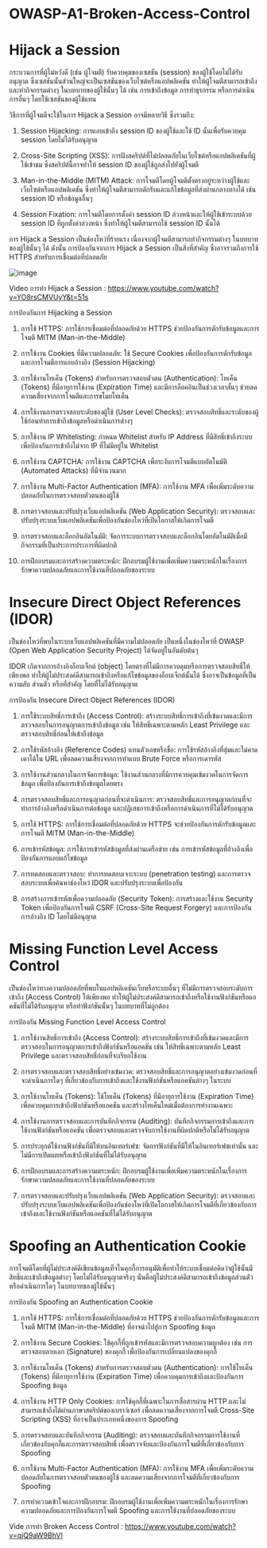# OWASP-A1-Broken-Access-Control

# Hijack a Session

กระบวนการที่ผู้ไม่หวังดี (เช่น ผู้โจมตี) รับควบคุมของเซสชัน (session) ของผู้ใช้โดยไม่ได้รับอนุญาต ซึ่งเซสชันนั้นส่วนใหญ่จะเป็นเซสชันของเว็บไซต์หรือแอปพลิเคชัน ทำให้ผู้โจมตีสามารถเข้าถึงและทำกิจกรรมต่างๆ ในบทบาทของผู้ใช้นั้นๆ ได้ เช่น การเข้าถึงข้อมูล การทำธุรกรรม หรือการดำเนินการอื่นๆ โดยใช้เซสชันของผู้ใช้แทน

วิธีการที่ผู้โจมตีจะใช้ในการ Hijack a Session อาจมีหลายวิธี ซึ่งรวมถึง:

1. Session Hijacking: การแอบเข้าถึง session ID ของผู้ใช้และใช้ ID นั้นเพื่อรับควบคุม session โดยไม่ได้รับอนุญาต

2. Cross-Site Scripting (XSS): การฝังสคริปต์ที่ไม่ปลอดภัยในเว็บไซต์หรือแอปพลิเคชันที่ผู้ใช้เข้าชม ซึ่งสคริปต์นี้อาจทำให้ session ID ของผู้ใช้ถูกส่งไปยังผู้โจมตี

3. Man-in-the-Middle (MITM) Attack: การโจมตีโดยผู้โจมตีตั้งตรงอยู่ระหว่างผู้ใช้และเว็บไซต์หรือแอปพลิเคชัน ซึ่งทำให้ผู้โจมตีสามารถดักรับและแก้ไขข้อมูลที่ส่งผ่านกลางทางได้ เช่น session ID หรือข้อมูลอื่นๆ

4. Session Fixation: การโจมตีโดยการตั้งค่า session ID ล่วงหน้าและให้ผู้ใช้เข้าระบบด้วย session ID ที่ถูกตั้งค่าล่วงหน้า ซึ่งทำให้ผู้โจมตีสามารถใช้ session ID นั้นได้

การ Hijack a Session เป็นช่องโหว่ที่ร้ายแรง เนื่องจากผู้โจมตีสามารถทำกิจกรรมต่างๆ ในบทบาทของผู้ใช้นั้นๆ ได้ ดังนั้น การป้องกันจากการ Hijack a Session เป็นสิ่งที่สำคัญ ซึ่งอาจรวมถึงการใช้ HTTPS สำหรับการเชื่อมต่อที่ปลอดภัย

![image](https://github.com/thanawut2903/OWASP-A1-Broken-Access-Control/assets/159118913/2fd3e522-76d8-403c-b84a-8fc14b5ce8fd)

Video การทำ Hijack a Session : https://www.youtube.com/watch?v=YO8rsCMVUyY&t=51s

การป้องกันการ Hijacking a Session

1.  การใช้ HTTPS: การใช้การเชื่อมต่อที่ปลอดภัยด้วย HTTPS ช่วยป้องกันการดักรับข้อมูลและการโจมตี MITM (Man-in-the-Middle)

2.  การใช้งาน Cookies ที่มีความปลอดภัย: ใช้ Secure Cookies เพื่อป้องกันการดักรับข้อมูลและการโจมตีการแอบอ้างอิง (Session Hijacking)

3.  การใช้งานโทเค็น (Tokens) สำหรับการตรวจสอบตัวตน (Authentication): โทเค็น (Tokens) ที่มีอายุการใช้งาน (Expiration Time) และมีการล็อคอินเป็นช่วงเวลาสั้นๆ ช่วยลดความเสี่ยงจากการโจมตีและการขโมยโทเค็น

4.  การใช้งานการตรวจสอบระดับของผู้ใช้ (User Level Checks): ตรวจสอบสิทธิ์และระดับของผู้ใช้ก่อนทำการเข้าถึงข้อมูลหรือดำเนินการต่างๆ

5.  การใช้งาน IP Whitelisting: กำหนด Whitelist สำหรับ IP Address ที่มีสิทธิ์เข้าถึงระบบ เพื่อป้องกันการเข้าถึงไม่จาก IP ที่ไม่มีอยู่ใน Whitelist

6.  การใช้งาน CAPTCHA: การใช้งาน CAPTCHA เพื่อระงับการโจมตีแบบอัตโนมัติ (Automated Attacks) ที่มีจำนวนมาก

7.  การใช้งาน Multi-Factor Authentication (MFA): การใช้งาน MFA เพื่อเพิ่มระดับความปลอดภัยในการตรวจสอบตัวตนของผู้ใช้

8.  การตรวจสอบและปรับปรุงเว็บแอปพลิเคชัน (Web Application Security): ตรวจสอบและปรับปรุงระบบเว็บแอปพลิเคชันเพื่อป้องกันช่องโหว่ที่เปิดโอกาสให้เกิดการโจมตี

9.  การตรวจสอบและล็อกอินอัตโนมัติ: จัดการระบบการตรวจสอบและล็อกอินโดยอัตโนมัติเมื่อมีกิจกรรมที่เป็นประการประการที่ผิดปกติ

10.  การฝึกอบรมและการสร้างความตระหนัก: ฝึกอบรมผู้ใช้งานเพื่อเพิ่มความตระหนักในเรื่องการรักษาความปลอดภัยและการใช้งานที่ปลอดภัยของระบบ

# Insecure Direct Object References (IDOR)

เป็นช่องโหว่ที่พบในระบบเว็บแอปพลิเคชันที่มีความไม่ปลอดภัย เป็นหนึ่งในช่องโหว่ที่ OWASP (Open Web Application Security Project) ได้จัดอยู่ในอันดับต้นๆ


IDOR เกิดจากการอ้างอิงอ็อบเจ็กต์ (object) โดยตรงที่ไม่มีการควบคุมหรือการตรวจสอบสิทธิ์ให้เพียงพอ ทำให้ผู้ไม่ประสงค์ดีสามารถเข้าถึงหรือแก้ไขข้อมูลของอ็อบเจ็กต์นั้นได้ ซึ่งอาจเป็นข้อมูลที่เป็นความลับ ส่วนตัว หรือที่สำคัญ โดยที่ไม่ได้รับอนุญาต

การป้องกัน Insecure Direct Object References (IDOR)

1.  การใช้ระบบสิทธิ์การเข้าถึง (Access Control): สร้างระบบสิทธิ์การเข้าถึงที่เข้มงวดและมีการตรวจสอบในการอนุญาตการเข้าถึงข้อมูล เช่น ให้สิทธิ์เฉพาะตามหลัก Least Privilege และตรวจสอบสิทธิ์ก่อนให้เข้าถึงข้อมูล

2.  การใช้รหัสอ้างอิง (Reference Codes) แทนตัวเลขหรือชื่อ: การใช้รหัสอ้างอิงที่สุ่มและไม่คาดเดาได้ใน URL เพื่อลดความเสี่ยงจากการทำแบบ Brute Force หรือการเดารหัส

3.  การใช้งานส่วนกลางในการจัดการข้อมูล: ใช้งานส่วนกลางที่มีการควบคุมเข้มงวดในการจัดการข้อมูล เพื่อป้องกันการเข้าถึงข้อมูลโดยตรง

4.  การตรวจสอบสิทธิ์และการอนุญาตก่อนที่จะดำเนินการ: ตรวจสอบสิทธิ์และการอนุญาตก่อนที่จะทำการอ้างอิงหรือดำเนินการต่อข้อมูล และปฏิเสธการเข้าถึงหรือการดำเนินการที่ไม่ได้รับอนุญาต

5.  การใช้ HTTPS: การใช้การเชื่อมต่อที่ปลอดภัยด้วย HTTPS จะช่วยป้องกันการดักรับข้อมูลและการโจมตี MITM (Man-in-the-Middle)

6.  การเข้ารหัสข้อมูล: การใช้การเข้ารหัสข้อมูลที่ส่งผ่านเครือข่าย เช่น การเข้ารหัสข้อมูลที่อ้างอิงเพื่อป้องกันการแอบแก้ไขข้อมูล

7.  การทดสอบและตรวจสอบ: ทำการทดสอบเจาะระบบ (penetration testing) และการตรวจสอบระบบเพื่อค้นหาช่องโหว่ IDOR และปรับปรุงระบบเพื่อป้องกัน

8.  การสร้างการเข้ารหัสเพื่อความปลอดภัย (Security Token): การสร้างและใช้งาน Security Token เพื่อป้องกันการโจมตี CSRF (Cross-Site Request Forgery) และการป้องกันการอ้างอิง ID โดยไม่มีอนุญาต

# Missing Function Level Access Control

เป็นช่องโหว่ทางความปลอดภัยที่พบในแอปพลิเคชันเว็บหรือระบบอื่นๆ ที่ไม่มีการตรวจสอบระดับการเข้าถึง (Access Control) ให้เพียงพอ ทำให้ผู้ไม่ประสงค์ดีสามารถเข้าถึงหรือใช้งานฟังก์ชันหรือแอคชันที่ไม่ได้รับอนุญาต หรือทำฟังก์ชันนั้นๆ ในบทบาทที่ไม่ถูกต้อง

การป้องกัน Missing Function Level Access Control 

1.  การใช้งานสิทธิ์การเข้าถึง (Access Control): สร้างระบบสิทธิ์การเข้าถึงที่เข้มงวดและมีการตรวจสอบในการอนุญาตการเข้าถึงฟังก์ชันหรือแอคชัน เช่น ให้สิทธิ์เฉพาะตามหลัก Least Privilege และตรวจสอบสิทธิ์ก่อนที่จะเรียกใช้งาน

2.  การตรวจสอบและตรวจสอบสิทธิ์อย่างเข้มงวด: ตรวจสอบสิทธิ์และการอนุญาตอย่างเข้มงวดก่อนที่จะดำเนินการใดๆ ที่เกี่ยวข้องกับการเข้าถึงและใช้งานฟังก์ชันหรือแอคชันต่างๆ ในระบบ

3.  การใช้งานโทเค็น (Tokens): ใช้โทเค็น (Tokens) ที่มีอายุการใช้งาน (Expiration Time) เพื่อควบคุมการเข้าถึงฟังก์ชันหรือแอคชัน และสร้างโทเค็นใหม่เมื่อต้องการทำงานเฉพาะ

4.  การใช้งานการตรวจสอบและการบันทึกกิจกรรม (Auditing): บันทึกกิจกรรมการเข้าถึงและการใช้งานฟังก์ชันหรือแอคชัน เพื่อตรวจสอบและตรวจจับการใช้งานที่ผิดปกติหรือไม่ได้รับอนุญาต

5.  การประยุกต์ใช้งานฟังก์ชันที่มีให้บนอินเทอร์เฟซ: จัดการฟังก์ชันที่มีให้ในอินเทอร์เฟซเท่านั้น และไม่มีการเปิดเผยหรือเข้าถึงฟังก์ชันที่ไม่ได้รับอนุญาต

6.  การฝึกอบรมและการสร้างความตระหนัก: ฝึกอบรมผู้ใช้งานเพื่อเพิ่มความตระหนักในเรื่องการรักษาความปลอดภัยและการใช้งานที่ปลอดภัยของระบบ

7.  การตรวจสอบและปรับปรุงเว็บแอปพลิเคชัน (Web Application Security): ตรวจสอบและปรับปรุงระบบเว็บแอปพลิเคชันเพื่อป้องกันช่องโหว่ที่เปิดโอกาสให้เกิดการโจมตีที่เกี่ยวข้องกับการเข้าถึงและใช้งานฟังก์ชันหรือแอคชันที่ไม่ได้รับอนุญาต

# Spoofing an Authentication Cookie

การโจมตีโดยที่ผู้ไม่ประสงค์ดีเขียนข้อมูลเท็จในคุกกี้การอนุมัติเพื่อทำให้ระบบเชื่อมต่อคิดว่าผู้ใช้นั้นมีสิทธิ์และเข้าถึงข้อมูลต่างๆ โดยไม่ได้รับอนุญาตจริงๆ นั่นคือผู้ไม่ประสงค์ดีสามารถเข้าถึงข้อมูลส่วนตัวหรือดำเนินการใดๆ ในบทบาทของผู้ใช้นั้นๆ

การป้องกัน Spoofing an Authentication Cookie

1.  การใช้ HTTPS: การใช้การเชื่อมต่อที่ปลอดภัยด้วย HTTPS ช่วยป้องกันการดักรับข้อมูลและการโจมตี MITM (Man-in-the-Middle) ที่อาจนำไปสู่การ Spoofing ข้อมูล

2.  การใช้งาน Secure Cookies: ใช้คุกกี้ที่ถูกเข้ารหัสและมีการตรวจสอบความถูกต้อง เช่น การตรวจสอบลายเอก (Signature) ของคุกกี้ เพื่อป้องกันการเปลี่ยนแปลงของคุกกี้

3.  การใช้งานโทเค็น (Tokens) สำหรับการตรวจสอบตัวตน (Authentication): การใช้โทเค็น (Tokens) ที่มีอายุการใช้งาน (Expiration Time) เพื่อควบคุมการเข้าถึงและป้องกันการ Spoofing ข้อมูล

4.  การใช้งาน HTTP Only Cookies: การใช้คุกกี้ที่เฉพาะในการสื่อสารผ่าน HTTP และไม่สามารถเข้าถึงได้ผ่านภาษาสคริปต์ของเบราว์เซอร์ เพื่อลดความเสี่ยงจากการโจมตี Cross-Site Scripting (XSS) ที่อาจเป็นประเภทหนึ่งของการ Spoofing

5.  การตรวจสอบและบันทึกกิจกรรม (Auditing): ตรวจสอบและบันทึกกิจกรรมการใช้งานที่เกี่ยวข้องกับคุกกี้และการตรวจสอบสิทธิ์ เพื่อตรวจจับและป้องกันการโจมตีที่เกี่ยวข้องกับการ Spoofing

6.  การใช้งาน Multi-Factor Authentication (MFA): การใช้งาน MFA เพื่อเพิ่มระดับความปลอดภัยในการตรวจสอบตัวตนของผู้ใช้ และลดความเสี่ยงจากการโจมตีที่เกี่ยวข้องกับการ Spoofing

7.  การทำความเข้าใจและการฝึกอบรม: ฝึกอบรมผู้ใช้งานเพื่อเพิ่มความตระหนักในเรื่องการรักษาความปลอดภัยและการป้องกันการโจมตี Spoofing และการใช้งานที่ปลอดภัยของระบบ

Vide การทำ Broken Access Control : https://www.youtube.com/watch?v=qjQ9aW9BhVI
